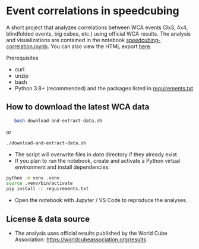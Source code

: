 # Event correlations in speedcubing

A short project that analyzes correlations between WCA events (3x3, 4x4, blindfolded events, big cubes, etc.) using official WCA results. The analysis and visualizations are contained in the notebook [speedcubing-correlation.ipynb](speedcubing-correlation.ipynb).
You can also view the HTML export [here](https://petrambroz.github.io/speedcubing-correlations/).

Prerequisites
- curl
- unzip
- bash
- Python 3.8+ (recommended) and the packages listed in [requirements.txt](requirements.txt)

## How to download the latest WCA data
```bash
   bash download-and-extract-data.sh
```
or
```bash
./download-and-extract-data.sh
```
- The script will overwrite files in *data* directory if they already exist.
- If you plan to run the notebook, create and activate a Python virtual environment and install dependencies:
```bash
python -m venv .venv
source .venv/bin/activate
pip install -r requirements.txt
```
- Open the notebook with Jupyter / VS Code to reproduce the analyses.

## License & data source

- The analysis uses official results published by the World Cube Association: https://worldcubeassociation.org/results